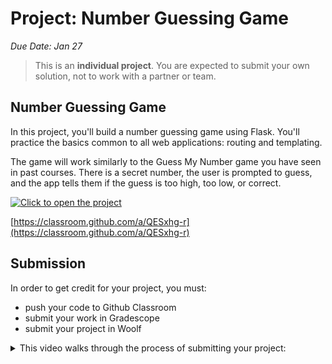 # Project: Number Guessing Game

_Due Date: Jan 27_

> This is an **individual project**. You are expected to submit your own solution,
> not to work with a partner or team.

## Number Guessing Game

In this project, you'll build a number guessing game using Flask. You'll
practice the basics common to all web applications: routing and templating.

The game will work similarly to the Guess My Number game you have seen in past
courses. There is a secret number, the user is prompted to guess, and the app
tells them if the guess is too high, too low, or correct.

[![Click to open the project](https://img.shields.io/static/v1?url=https://classroom.github.com/a/QESxhg-r&label=Open%20Project&message=Flask%20Guess%20my%20number&color=blue)](https://classroom.github.com/a/QESxhg-r)

[https://classroom.github.com/a/QESxhg-r](https://classroom.github.com/a/QESxhg-r)

<!-- project template here: https://github.com/kibo-web-app-dev-jan-23/flask-guess-my-number -->

## Submission

In order to get credit for your project, you must:

- push your code to Github Classroom
- submit your work in Gradescope
- submit your project in Woolf

<details>
<summary>
This video walks through the process of submitting your project:
</summary>
<div style="position: relative; padding-bottom: 62.5%; height: 0;"><iframe src="https://www.loom.com/embed/b6f344e3887d46d7a63d5cafac2fc21e" frameborder="0" webkitallowfullscreen mozallowfullscreen allowfullscreen style="position: absolute; top: 0; left: 0; width: 100%; height: 100%;"></iframe></div>
</details>



